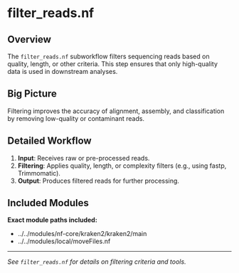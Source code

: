 # filter_reads.nf

## Overview

The `filter_reads.nf` subworkflow filters sequencing reads based on quality, length, or other criteria. This step ensures that only high-quality data is used in downstream analyses.

## Big Picture

Filtering improves the accuracy of alignment, assembly, and classification by removing low-quality or contaminant reads.

## Detailed Workflow

1. **Input**: Receives raw or pre-processed reads.
2. **Filtering**: Applies quality, length, or complexity filters (e.g., using fastp, Trimmomatic).
3. **Output**: Produces filtered reads for further processing.

## Included Modules

**Exact module paths included:**

- ../../modules/nf-core/kraken2/kraken2/main
- ../../modules/local/moveFiles.nf

---

*See `filter_reads.nf` for details on filtering criteria and tools.*
